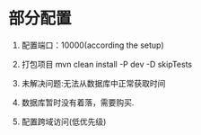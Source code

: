 # 部分配置
1. 配置端口：10000(according the setup)
2. 打包项目 mvn clean install -P dev -D skipTests
3. 未解决问题:无法从数据库中正常获取时间

4. 数据库暂时没有着落，需要购买.
5. 配置跨域访问(低优先级)